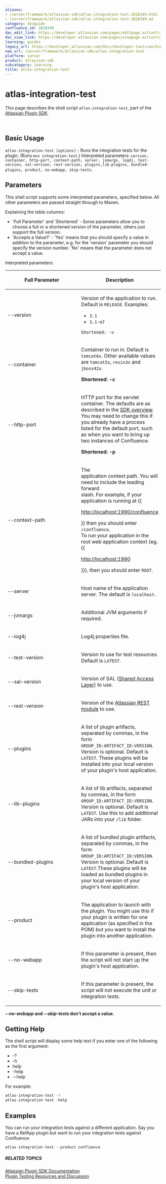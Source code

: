 ```yaml
---
aliases:
- /server/framework/atlassian-sdk/atlas-integration-test-2818349.html
- /server/framework/atlassian-sdk/atlas-integration-test-2818349.md
category: devguide
confluence_id: 2818349
dac_edit_link: https://developer.atlassian.com/pages/editpage.action?cjm=wozere&pageId=2818349
dac_view_link: https://developer.atlassian.com/pages/viewpage.action?cjm=wozere&pageId=2818349
learning: guides
legacy_url: https://developer.atlassian.com/docs/developer-tools/working-with-the-sdk/command-reference/atlas-integration-test
new_url: /server/framework/atlassian-sdk/atlas-integration-test
platform: server
product: atlassian-sdk
subcategory: learning
title: atlas-integration-test
---
```

# atlas-integration-test

This page describes the shell script `atlas-integration-test`, part of the <a href="/pages/createpage.action?spaceKey=DOCS&amp;title=Atlassian+Plugin+SDK+Documentation&amp;linkCreation=true&amp;fromPageId=2818349" class="createlink">Atlassian Plugin SDK</a>.

 

## Basic Usage

`atlas-integration-test [options]` - Runs the integration tests for the plugin. (Runs `mvn integration-test`.) Interpreted parameters: `version, container, http-port, context-path, server, jvmargs, log4j, test-version, sal-version, rest-version, plugins,lib-plugins, bundled-plugins, product, no-webapp, skip-tests`.

## Parameters

This shell script supports some interpreted parameters, specified below. All other parameters are passed straight through to Maven.

Explaining the table columns:

-   'Full Parameter' and 'Shortened' - Some parameters allow you to choose a full or a shortened version of the parameter, others just support the full version.
-   'Accepts a Value?' - 'Yes' means that you should specify a value in addition to the parameter, e.g. for the 'version' parameter you should specify the version number. 'No' means that the parameter does not accept a value.

Interpreted parameters:

<table>
<colgroup>
<col style="width: 50%" />
<col style="width: 50%" />
</colgroup>
<thead>
<tr class="header">
<th><p>Full Parameter</p></th>
<th><p>Description</p></th>
</tr>
</thead>
<tbody>
<tr class="odd">
<td><p>--version</p></td>
<td><p>Version of the application to run. Default is <code>RELEASE</code>. Examples:</p>
<ul>
<li><code>3.1</code></li>
<li><code>3.1-m7</code></li>
</ul>
<p><code>Shortened: -v</code></p></td>
</tr>
<tr class="even">
<td><p>--container</p></td>
<td><p>Container to run in. Default is <code>tomcat6x</code>. Other available values are <code>tomcat5x</code>, <code>resin3x</code> and <code>jboss42x</code>.</p>
<p><strong>Shortened: -c</strong></p></td>
</tr>
<tr class="odd">
<td><p>--http-port</p></td>
<td><p>HTTP port for the servlet container. The defaults are as described in the <a href="/pages/createpage.action?spaceKey=DOCS&amp;title=Atlassian+Plugin+SDK+Documentation&amp;linkCreation=true&amp;fromPageId=2818349" class="createlink">SDK overview</a>. You may need to change this if you already have a process listed for the default port, such as when you want to bring up two instances of Confluence.</p>
<p><strong>Shortened: -p</strong></p></td>
</tr>
<tr class="even">
<td><p>--context-path</p></td>
<td><p>The<br />
application context path. You will need to include the leading forward<br />
slash. For example, if your application is running at {{</p>
<a href="http://localhost:1990/confluence" class="uri external-link">http://localhost:1990/confluence</a>
<p>}} then you should enter <code>/confluence</code>.<br />
To run your application in the root web application context (eg. {{</p>
<a href="http://localhost:1990" class="uri external-link">http://localhost:1990</a>
<p>}}), then you should enter <code>ROOT</code>.</p></td>
</tr>
<tr class="odd">
<td><p>--server</p></td>
<td><p>Host name of the application server. The default is <code>localhost</code>.</p></td>
</tr>
<tr class="even">
<td><p>--jvmargs</p></td>
<td><p>Additional JVM arguments if required.</p></td>
</tr>
<tr class="odd">
<td><p>--log4j</p></td>
<td><p>Log4j properties file.</p></td>
</tr>
<tr class="even">
<td><p>--test-version</p></td>
<td><p>Version to use for test resources. Default is <code>LATEST</code>.</p></td>
</tr>
<tr class="odd">
<td><p>--sal-version</p></td>
<td><p>Version of SAL (<a href="https://developer.atlassian.com/display/SAL">Shared Access Layer</a>) to use.</p></td>
</tr>
<tr class="even">
<td><p>--rest-version</p></td>
<td><p>Version of the <a href="https://developer.atlassian.com/display/REST/REST+Plugin+Module">Atlassian REST module</a> to use.</p></td>
</tr>
<tr class="odd">
<td><p>--plugins</p></td>
<td><p>A list of plugin artifacts, separated by commas, in the form <code>GROUP_ID:ARTIFACT_ID:VERSION</code>. Version is optional. Default is <code>LATEST</code>. These plugins will be installed into your local version of your plugin's host application.</p></td>
</tr>
<tr class="even">
<td><p>--lib-plugins</p></td>
<td><p>A list of lib artifacts, separated by commas, in the form <code>GROUP_ID:ARTIFACT_ID:VERSION</code>. Version is optional. Default is <code>LATEST</code>. Use this to add additional JARs into your <code>/lib</code> folder.</p></td>
</tr>
<tr class="odd">
<td><p>--bundled-plugins</p></td>
<td><p>A list of bundled plugin artifacts, separated by commas, in the form <code>GROUP_ID:ARTIFACT_ID:VERSION</code>. Version is optional. Default is <code>LATEST</code>.These plugins will be loaded as bundled plugins in your local version of your plugin's host application.</p></td>
</tr>
<tr class="even">
<td><p>--product</p></td>
<td><p>The application to launch with the plugin. You might use this if your plugin is written for one application (as specified in the POM) but you want to install the plugin into another application.</p></td>
</tr>
<tr class="odd">
<td><p>--no-webapp</p></td>
<td><p>If this parameter is present, then the script will not start up the plugin's host application.</p></td>
</tr>
<tr class="even">
<td><p>--skip-tests</p></td>
<td><p>If this parameter is present, the script will not execute the unit or integration tests.</p></td>
</tr>
</tbody>
</table>

***--no-webapp* and *--skip-tests* don't accept a value.**

## Getting Help

The shell script will display some help text if you enter one of the following as the first argument:

-   -?
-   -h
-   help
-   -help
-   --help

For example:

``` javascript
atlas-integration-test -?
atlas-integration-test -help
```

## Examples

You can run your integration tests against a different application. Say you have a RefApp plugin but want to run your integration tests against Confluence:

``` javascript
atlas-integration-test --product confluence
```

##### RELATED TOPICS

<a href="/pages/createpage.action?spaceKey=DOCS&amp;title=Atlassian+Plugin+SDK+Documentation&amp;linkCreation=true&amp;fromPageId=2818349" class="createlink">Atlassian Plugin SDK Documentation</a>  
[Plugin Testing Resources and Discussion](https://developer.atlassian.com/pages/viewpage.action?pageId=2818627)































































































































































